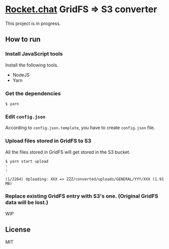 # [Rocket.chat](https://rocket.chat) GridFS => S3 converter

This project is in progress.

## How to run

### Install JavaScript tools

Install the following tools.

- NodeJS
- Yarn

### Get the dependencies

```console
$ yarn
```

### Edit `config.json`

According to `config.json.template`, you have to create `config.json` file.

### Upload files stored in GridFS to S3

All the files stored in GridFS will get stored in the S3 bucket.

```
$ yarn start upload
:
:

(1/2264) Uploading: XXX => ZZZ/converted/uploads/GENERAL/YYY/XXX (1.91 MB)
```

### Replace existing GridFS entry with S3's one. (Original GridFS data will be lost.)

WIP

## License

MIT
